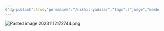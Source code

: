 ```yaml
---
{"dg-publish":true,"permalink":"/nikhil-yadala/","tags":["judge","member"]}
---
```



![Pasted image 20231112172744.png](/img/user/Pasted%20image%2020231112172744.png)